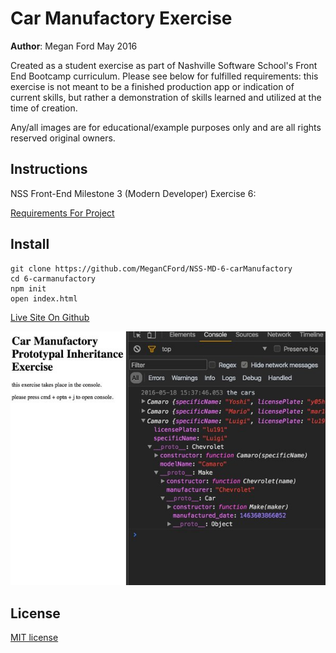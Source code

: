 # Car Manufactory Exercise

**Author**: Megan Ford May 2016 


Created as a student exercise as part of Nashville Software School's Front End Bootcamp curriculum. Please see below for fulfilled requirements: this exercise is not meant to be a finished production app or indication of current skills, but rather a demonstration of skills learned and utilized at the time of creation.


Any/all images are for educational/example purposes only and are all rights reserved original owners. 


## Instructions


NSS Front-End Milestone 3 (Modern Developer) Exercise 6: 


[Requirements For Project](https://github.com/nashville-software-school/front-end-milestones/blob/master/4-modern-javascript-developer/exercises/MJ_PROTOTYPAL_CARS.md)



## Install


``` 
git clone https://github.com/MeganCFord/NSS-MD-6-carManufactory
cd 6-carmanufactory
npm init
open index.html
```

[Live Site On Github](http://megancford.github.io/NSS-MD-6-carManufactory)


![screenshot](carmanufactory-screenshot.jpg)


## License 


[MIT license](LICENSE.md)


